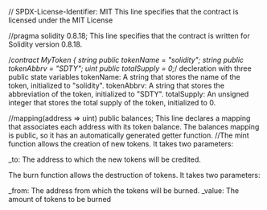 // SPDX-License-Identifier: MIT
This line specifies that the contract is licensed under the MIT License

//pragma solidity 0.8.18;
This line specifies that the contract is written for Solidity version 0.8.18.

/*contract MyToken {
string public tokenName = "solidity";
string public tokenAbbrv = "SDTY";
uint public totalSupply = 0;*/
decleration with three public state variables
tokenName: A string that stores the name of the token, initialized to "solidity".
tokenAbbrv: A string that stores the abbreviation of the token, initialized to "SDTY".
totalSupply: An unsigned integer that stores the total supply of the token, initialized to 0.

//mapping(address => uint) public balances;
This line declares a mapping that associates each address with its token balance. The balances mapping is public, so it has an automatically generated getter function.
//The  mint function allows the creation of new tokens. It takes two parameters:

_to: The address to which the new tokens will be credited.

The burn function allows the destruction of tokens. It takes two parameters:

_from: The address from which the tokens will be burned.
_value: The amount of tokens to be burned




